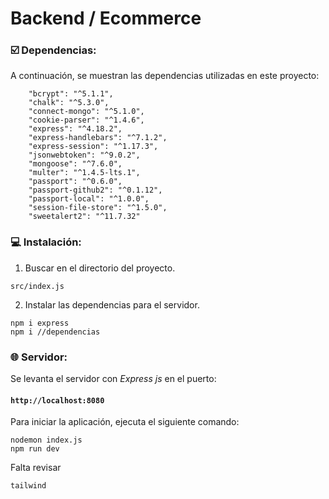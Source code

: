 # Backend / Ecommerce



### ☑️ Dependencias:

A continuación, se muestran las dependencias utilizadas en este proyecto:

```shell
    "bcrypt": "^5.1.1",
    "chalk": "^5.3.0",
    "connect-mongo": "^5.1.0",
    "cookie-parser": "^1.4.6",
    "express": "^4.18.2",
    "express-handlebars": "^7.1.2",
    "express-session": "^1.17.3",
    "jsonwebtoken": "^9.0.2",
    "mongoose": "^7.6.0",
    "multer": "^1.4.5-lts.1",
    "passport": "^0.6.0",
    "passport-github2": "^0.1.12",
    "passport-local": "^1.0.0",
    "session-file-store": "^1.5.0",
    "sweetalert2": "^11.7.32"
```


### 💻 Instalación:


1. Buscar en el directorio del proyecto.

```shell
src/index.js
```
2. Instalar las dependencias para el servidor.
```shell
npm i express 
npm i //dependencias
```


### 🌐 Servidor:

Se levanta el servidor con *Express js* en el puerto:

#### `http://localhost:8080`

Para iniciar la aplicación, ejecuta el siguiente comando:
```shell
nodemon index.js
npm run dev
```

Falta revisar 
```
tailwind
```










